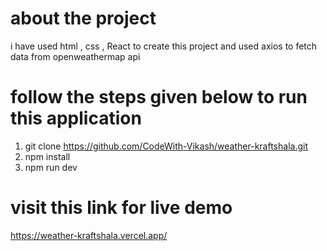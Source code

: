 
# about the project
   i have used html , css , React to create this project and used axios to fetch data from openweathermap api

# follow the steps given below to run this application
   1. git clone https://github.com/CodeWith-Vikash/weather-kraftshala.git
   2. npm install
   3. npm run dev

# visit this link for live demo
   https://weather-kraftshala.vercel.app/
